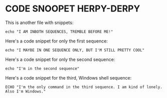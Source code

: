 # CODE SNOOPET HERPY-DERPY

This is another file with snippets:
<div class="snippet" sequences="first.sh,second.sh">
  
```
echo "I AM INBOTH SEQUENCES, TREMBLE BEFORE ME!"
```
  
</div>

Here's a code snippet for only the first sequence:
<div class="snippet" sequences="first.sh">
  
```
echo "I MAYBE IN ONE SEQUENCE ONLY, BUT I'M STILL PRETTY COOL"
```
  
</div>

Here's a code snippet for only the second sequence:
<div class="snippet" sequences="second.sh">
  
```
echo "I'm in the second sequence"
```
  
</div>

</div>

Here's a code snippet for the third, Windows shell sequence:
<div class="snippet" sequences="windows.bat">
  
```
ECHO "I'm the only command in the third sequence. I am kind of lonely. Also I'm Windows."
```
  
</div>
